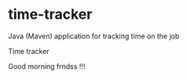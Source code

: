 # time-tracker
Java (Maven) application for tracking time on the job

Time tracker

Good morning frndss !!!
